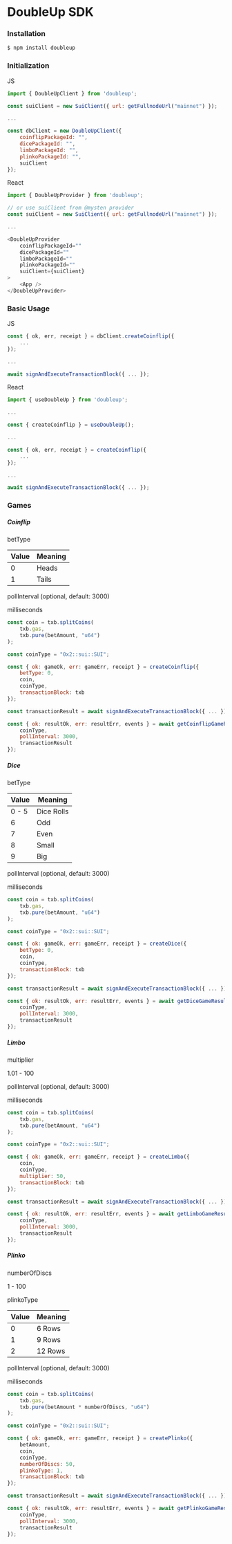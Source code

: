 # DoubleUp SDK

### Installation

```sh
$ npm install doubleup
```

### Initialization

JS

```js
import { DoubleUpClient } from 'doubleup';

const suiClient = new SuiClient({ url: getFullnodeUrl("mainnet") });

...

const dbClient = new DoubleUpClient({
    coinflipPackageId: "",
    dicePackageId: "",
    limboPackageId: "",
    plinkoPackageId: "",
    suiClient
});
```

React

```js
import { DoubleUpProvider } from 'doubleup';

// or use suiClient from @mysten provider
const suiClient = new SuiClient({ url: getFullnodeUrl("mainnet") });

...

<DoubleUpProvider
    coinflipPackageId=""
    dicePackageId=""
    limboPackageId=""
    plinkoPackageId=""
    suiClient={suiClient}
>
    <App />
</DoubleUpProvider>
```

### Basic Usage

JS

```js
const { ok, err, receipt } = dbClient.createCoinflip({
    ...
});

...

await signAndExecuteTransactionBlock({ ... });
```

React

```js
import { useDoubleUp } from 'doubleup';

...

const { createCoinflip } = useDoubleUp();

...

const { ok, err, receipt } = createCoinflip({
    ...
});

...

await signAndExecuteTransactionBlock({ ... });
```

### Games

##### Coinflip

betType

| Value | Meaning |
| ----- | ------- |
|   0   |  Heads  |
|   1   |  Tails  |

pollInterval (optional, default: 3000)

milliseconds


```js
const coin = txb.splitCoins(
    txb.gas,
    txb.pure(betAmount, "u64")
);

const coinType = "0x2::sui::SUI";

const { ok: gameOk, err: gameErr, receipt } = createCoinflip({
    betType: 0,
    coin,
    coinType,
    transactionBlock: txb
});

const transactionResult = await signAndExecuteTransactionBlock({ ... });

const { ok: resultOk, err: resultErr, events } = await getCoinflipGameResult({
    coinType,
    pollInterval: 3000,
    transactionResult
});
```

##### Dice

betType

| Value | Meaning    |
| ----- | ---------- |
| 0 - 5 | Dice Rolls |
|   6   | Odd        |
|   7   | Even       |
|   8   | Small      |
|   9   | Big        |

pollInterval (optional, default: 3000)

milliseconds


```js
const coin = txb.splitCoins(
    txb.gas,
    txb.pure(betAmount, "u64")
);

const coinType = "0x2::sui::SUI";

const { ok: gameOk, err: gameErr, receipt } = createDice({
    betType: 0,
    coin,
    coinType,
    transactionBlock: txb
});

const transactionResult = await signAndExecuteTransactionBlock({ ... });

const { ok: resultOk, err: resultErr, events } = await getDiceGameResult({
    coinType,
    pollInterval: 3000,
    transactionResult
});
```

##### Limbo

multiplier

1.01 - 100

pollInterval (optional, default: 3000)

milliseconds


```js
const coin = txb.splitCoins(
    txb.gas,
    txb.pure(betAmount, "u64")
);

const coinType = "0x2::sui::SUI";

const { ok: gameOk, err: gameErr, receipt } = createLimbo({
    coin,
    coinType,
    multiplier: 50,
    transactionBlock: txb
});

const transactionResult = await signAndExecuteTransactionBlock({ ... });

const { ok: resultOk, err: resultErr, events } = await getLimboGameResult({
    coinType,
    pollInterval: 3000,
    transactionResult
});
```

##### Plinko

numberOfDiscs

1 - 100

plinkoType

| Value | Meaning |
| ----- | ------- |
|   0   | 6 Rows  |
|   1   | 9 Rows  |
|   2   | 12 Rows |

pollInterval (optional, default: 3000)

milliseconds


```js
const coin = txb.splitCoins(
    txb.gas,
    txb.pure(betAmount * numberOfDiscs, "u64")
);

const coinType = "0x2::sui::SUI";

const { ok: gameOk, err: gameErr, receipt } = createPlinko({
    betAmount,
    coin,
    coinType,
    numberOfDiscs: 50,
    plinkoType: 1,
    transactionBlock: txb
});

const transactionResult = await signAndExecuteTransactionBlock({ ... });

const { ok: resultOk, err: resultErr, events } = await getPlinkoGameResult({
    coinType,
    pollInterval: 3000,
    transactionResult
});
```
